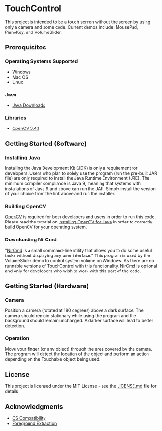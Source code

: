 # TouchControl
This project is intended to be a touch screen without the screen by using only a camera and some code. 
Current demos include: MousePad, PianoKey, and VolumeSlider.

## Prerequisites

### Operating Systems Supported
* Windows
* Mac OS
* Linux

### Java
* [Java Downloads](http://www.oracle.com/technetwork/java/javase/downloads/index.html)

### Libraries
* [OpenCV 3.4.1](https://opencv.org/releases.html)

## Getting Started (Software)

### Installing Java
Installing the Java Development Kit (JDK) is only a requirement for developers. Users who plan to solely use the program (run the pre-built JAR file) are only required to install the Java Runtime Environment (JRE). The minimum compiler compliance is Java 9, meaning that systems with installations of Java 9 and above can run the JAR. Simply install the version of your choice from the link above and run the installer.

### Building OpenCV
[OpenCV](https://opencv.org/) is required for both developers and users in order to run this code. Please read the tutorial on [Installing OpenCV for Java](https://github.com/opencv-java/opencv-java-tutorials/blob/master/docs/source/01-installing-opencv-for-java.rst) in order to correctly build OpenCV for your operating system.

### Downloading NirCmd
"[NirCmd](http://www.nirsoft.net/utils/nircmd.html) is a small command-line utility that allows you to do some useful tasks without displaying any user interface." This program is used by the VolumeSlider demo to control system volume on Windows. As there are no runnable versions of TouchControl with this functionality, NirCmd is optional and only for developers who wish to work with this part of the code.

## Getting Started (Hardware)

### Camera
Position a camera (rotated at 180 degrees) above a dark surface. The camera should remain stationary while using the program and the background should remain unchanged. A darker surface will lead to better detection.

### Operation
Move your finger (or any object) through the area covered by the camera. The program will detect the location of the object and perform an action depending on the Touchable object being used.

## License
This project is licensed under the MIT License - see the [LICENSE.md](LICENSE.md) file for details

## Acknowledgments
* [OS Compatibility](https://stackoverflow.com/a/18780559)
* [Foreground Extraction](https://stackoverflow.com/a/27036614)
